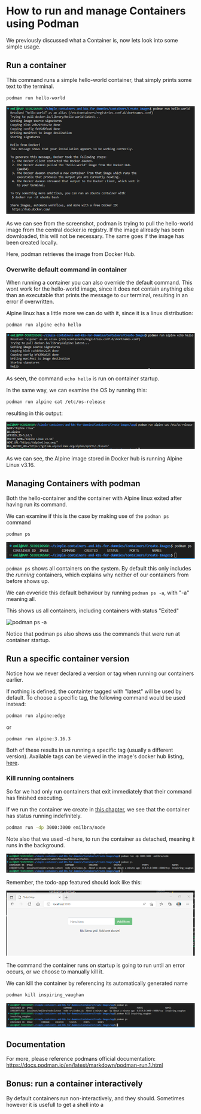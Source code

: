 # How to run and manage Containers using Podman

We previously discussed what a Container is, now lets look into some simple usage.

## Run a container

This command runs a simple hello-world container, that simply prints some text to the terminal.

```Bash
podman run hello-world 
``` 

![Run Hello-world contanier](../../.attachments/run_hello_world.png)

As we can see from the screenshot, podman is trying to pull the hello-world image from the central docker.io registry. If the image allready has been downloaded, this will not be necessary. The same goes if the image has been created locally.

Here, podman retrieves the image from Docker Hub.

### Overwrite default command in container

When running a container you can also override the default command.
This wont work for  the hello-world image, since it does not contain anything else than an executable that prints the message to our terminal, resulting in an error if overwritten.

Alpine linux has a little more we can do with it, since it is a linux distribution:

```Bash
podman run alpine echo hello
```

![run Alpine Hello](../../.attachments/run_alpine_hello.png)

As seen, the command ```echo hello``` is run on container startup.

In the same way, we can examine the OS by running this:

```Bash
podman run alpine cat /etc/os-release
```

resulting in this output:

![Podman os realese](../../.attachments/podman_run_os_release.png)

As we can see, the Alpine image stored in Docker hub is running Alpine Linux v3.16.

## Managing Containers with podman

Both the hello-container and the container with Alpine linux exited after having run its command.

We can examine if this is the case by making use of the ```podman ps``` command

```Bash
podman ps
```

![podman ps](../../.attachments/podman_ps.png)

```podman ps``` shows all containers on the system. By default this only includes the *running* containers, which explains why neither of our containers from before shows up.

We can ovveride this default behaviour by running ```podman ps -a```, with "-a" meaning all.

This shows us all containers, including containers with status "Exited"

![podman ps -a](../../.attachments/podman_ps_a.png)

Notice that podman ps also shows uss the commands that were run at container startup.

## Run a specific container version

Notice how we never declared a version or tag when running our containers earlier.

If nothing is defined, the containter tagged with "latest" will be used by default. To choose a specific tag, the following command would be used instead:

```Bash
podman run alpine:edge
```

or

```Bash
podman run alpine:3.16.3
```

Both of these results in us running a specific tag (usually a different version). Available tags can be viewed in the image's docker hub listing, [here](https://hub.docker.com/_/alpine/tags).

### Kill running containers

So far we had only run containers that exit immediately that their command has finished executing.

If we run the container we create in [this chapter](Create-Images.md), we see that the container has status running indefinitely.

```Bash
podman run -dp 3000:3000 emilbra/node
```

Note also that we used -d here, to run the container as detached, meaning it runs in the background.

![Podman run, and then ps](../../.attachments/podman_run_and_ps.png)

Remember, the todo-app featured should look like this:

![the todo app](../../.attachments/todo_app.png)

The command the container runs on startup is going to run until an error occurs, or we  choose to manually kill it.

We can kill the container by referencing its automatically generated name

```Bash
podman kill inspiring_vaughan
```

![Podman kill, and then ps](../../.attachments/podman_kill_and_ps.png)

## Documentation

For more, please reference podmans official documentation:
<https://docs.podman.io/en/latest/markdown/podman-run.1.html>

## Bonus: run a container interactively

By default containers run non-interactively, and they should. Sometimes however it is usefull to get a shell into a 